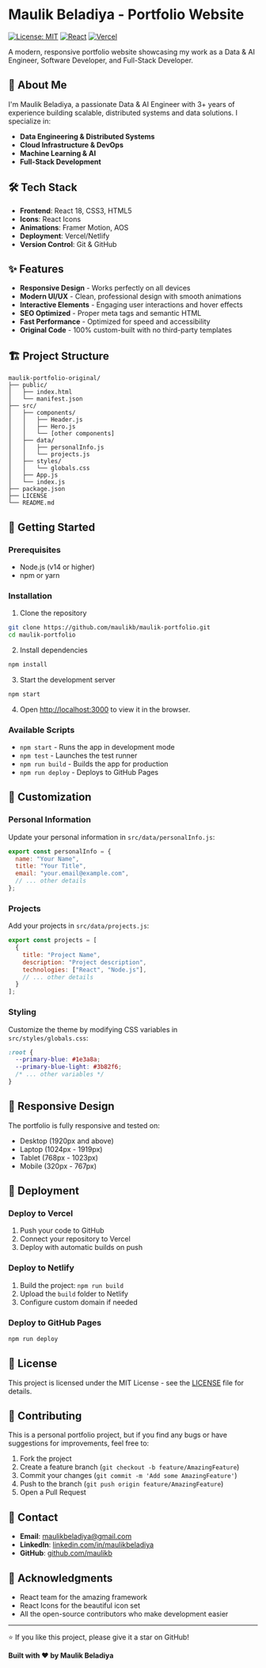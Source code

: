 # Maulik Beladiya - Portfolio Website

[![License: MIT](https://img.shields.io/badge/License-MIT-yellow.svg)](https://opensource.org/licenses/MIT)
[![React](https://img.shields.io/badge/React-18.2.0-blue.svg)](https://reactjs.org/)
[![Vercel](https://img.shields.io/badge/Deployed%20on-Vercel-black.svg)](https://vercel.com)

A modern, responsive portfolio website showcasing my work as a Data & AI Engineer, Software Developer, and Full-Stack Developer.

## 🚀 About Me

I'm Maulik Beladiya, a passionate Data & AI Engineer with 3+ years of experience building scalable, distributed systems and data solutions. I specialize in:

- **Data Engineering & Distributed Systems**
- **Cloud Infrastructure & DevOps**
- **Machine Learning & AI**
- **Full-Stack Development**

## 🛠️ Tech Stack

- **Frontend**: React 18, CSS3, HTML5
- **Icons**: React Icons
- **Animations**: Framer Motion, AOS
- **Deployment**: Vercel/Netlify
- **Version Control**: Git & GitHub

## ✨ Features

- **Responsive Design** - Works perfectly on all devices
- **Modern UI/UX** - Clean, professional design with smooth animations
- **Interactive Elements** - Engaging user interactions and hover effects
- **SEO Optimized** - Proper meta tags and semantic HTML
- **Fast Performance** - Optimized for speed and accessibility
- **Original Code** - 100% custom-built with no third-party templates

## 🏗️ Project Structure

```
maulik-portfolio-original/
├── public/
│   ├── index.html
│   └── manifest.json
├── src/
│   ├── components/
│   │   ├── Header.js
│   │   ├── Hero.js
│   │   └── [other components]
│   ├── data/
│   │   ├── personalInfo.js
│   │   └── projects.js
│   ├── styles/
│   │   └── globals.css
│   ├── App.js
│   └── index.js
├── package.json
├── LICENSE
└── README.md
```

## 🚀 Getting Started

### Prerequisites

- Node.js (v14 or higher)
- npm or yarn

### Installation

1. Clone the repository
```bash
git clone https://github.com/maulikb/maulik-portfolio.git
cd maulik-portfolio
```

2. Install dependencies
```bash
npm install
```

3. Start the development server
```bash
npm start
```

4. Open [http://localhost:3000](http://localhost:3000) to view it in the browser.

### Available Scripts

- `npm start` - Runs the app in development mode
- `npm test` - Launches the test runner
- `npm run build` - Builds the app for production
- `npm run deploy` - Deploys to GitHub Pages

## 🎨 Customization

### Personal Information
Update your personal information in `src/data/personalInfo.js`:

```javascript
export const personalInfo = {
  name: "Your Name",
  title: "Your Title",
  email: "your.email@example.com",
  // ... other details
};
```

### Projects
Add your projects in `src/data/projects.js`:

```javascript
export const projects = [
  {
    title: "Project Name",
    description: "Project description",
    technologies: ["React", "Node.js"],
    // ... other details
  }
];
```

### Styling
Customize the theme by modifying CSS variables in `src/styles/globals.css`:

```css
:root {
  --primary-blue: #1e3a8a;
  --primary-blue-light: #3b82f6;
  /* ... other variables */
}
```

## 📱 Responsive Design

The portfolio is fully responsive and tested on:
- Desktop (1920px and above)
- Laptop (1024px - 1919px)
- Tablet (768px - 1023px)
- Mobile (320px - 767px)

## 🚀 Deployment

### Deploy to Vercel
1. Push your code to GitHub
2. Connect your repository to Vercel
3. Deploy with automatic builds on push

### Deploy to Netlify
1. Build the project: `npm run build`
2. Upload the `build` folder to Netlify
3. Configure custom domain if needed

### Deploy to GitHub Pages
```bash
npm run deploy
```

## 📄 License

This project is licensed under the MIT License - see the [LICENSE](LICENSE) file for details.

## 🤝 Contributing

This is a personal portfolio project, but if you find any bugs or have suggestions for improvements, feel free to:

1. Fork the project
2. Create a feature branch (`git checkout -b feature/AmazingFeature`)
3. Commit your changes (`git commit -m 'Add some AmazingFeature'`)
4. Push to the branch (`git push origin feature/AmazingFeature`)
5. Open a Pull Request

## 📧 Contact

- **Email**: maulikbeladiya@gmail.com
- **LinkedIn**: [linkedin.com/in/maulikbeladiya](https://www.linkedin.com/in/maulikbeladiya/)
- **GitHub**: [github.com/maulikb](https://github.com/maulikb)

## 🙏 Acknowledgments

- React team for the amazing framework
- React Icons for the beautiful icon set
- All the open-source contributors who make development easier

---

⭐ If you like this project, please give it a star on GitHub!

**Built with ❤️ by Maulik Beladiya**